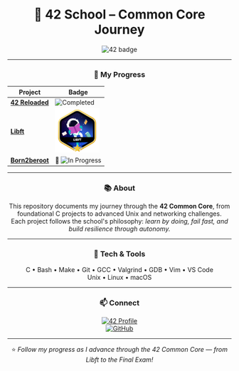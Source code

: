 <div align="center">

# 🏫 42 School – Common Core Journey

<img src="https://github.com/ayogun/42-project-badges/blob/main/badges/volunteerm.png?raw=true" alt="42 badge" width="150"/>

---

### 🚀 My Progress

| Project | Badge |
|---------|-------|
| [**42 Reloaded**](https://github.com/Diogo-Serra/42_School/tree/main/reloaded) | ![Completed](https://img.shields.io/badge/Completed-success?style=flat&color=2ecc71) |
| [**Libft**](https://github.com/Diogo-Serra/42_School/tree/main/libft) | <img src="https://github.com/Diogo-Serra/42_School/blob/main/badges/libftm.png" alt="42 badge" width="100"/>
| [**Born2beroot**](https://github.com/Diogo-Serra/42_School/tree/main/born2beroot) | 🔧 ![In Progress](https://img.shields.io/badge/In%20Progress-yellow?style=flat&color=f1c40f) |

---

### 📚 About

This repository documents my journey through the **42 Common Core**, from foundational C projects to advanced Unix and networking challenges.  
Each project follows the school's philosophy: *learn by doing, fail fast, and build resilience through autonomy.*

---

### 🧰 Tech & Tools

C • Bash • Make • Git • GCC • Valgrind • GDB • Vim • VS Code  
Unix • Linux • macOS  

---

### 📫 Connect

<a href="https://profile.intra.42.fr/users/diogo-serra"><img src="https://img.shields.io/badge/42_Profile-diogo--serra-2ecc71?style=for-the-badge" alt="42 Profile"/></a>  
<a href="https://github.com/Diogo-Serra"><img src="https://img.shields.io/badge/GitHub-Diogo--Serra-181717?style=for-the-badge&logo=github" alt="GitHub"/></a>

---

⭐️ *Follow my progress as I advance through the 42 Common Core — from Libft to the Final Exam!*

</div>
